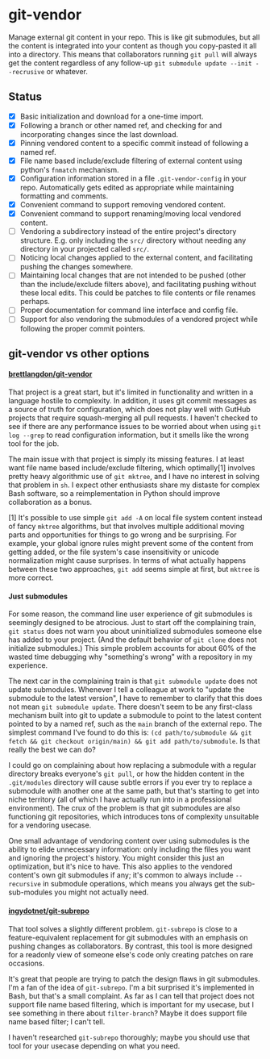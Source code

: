 # git-vendor

Manage external git content in your repo.
This is like git submodules, but all the content is integrated into your content as though you copy-pasted it all into a directory.
This means that collaborators running `git pull` will always get the content regardless of any follow-up `git submodule update --init --recrusive` or whatever.

## Status

- [x] Basic initialization and download for a one-time import.
- [x] Following a branch or other named ref, and checking for and incorporating changes since the last download.
- [x] Pinning vendored content to a specific commit instead of following a named ref.
- [x] File name based include/exclude filtering of external content using python's `fnmatch` mechanism.
- [x] Configuration information stored in a file `.git-vendor-config` in your repo. Automatically gets edited as appropriate while maintaining formatting and comments.
- [x] Convenient command to support removing vendored content.
- [x] Convenient command to support renaming/moving local vendored content.
- [ ] Vendoring a subdirectory instead of the entire project's directory structure. E.g. only including the `src/` directory without needing any directory in your projected called `src/`.
- [ ] Noticing local changes applied to the external content, and facilitating pushing the changes somewhere.
- [ ] Maintaining local changes that are not intended to be pushed (other than the include/exclude filters above), and facilitating pushing without these local edits. This could be patches to file contents or file renames perhaps.
- [ ] Proper documentation for command line interface and config file.
- [ ] Support for also vendoring the submodules of a vendored project while following the proper commit pointers.

## git-vendor vs other options

#### [brettlangdon/git-vendor](https://github.com/brettlangdon/git-vendor)

That project is a great start, but it's limited in functionality and written in a language hostile to complexity. In addition, it uses git commit messages as a source of truth for configuration, which does not play well with GutHub projects that require squash-merging all pull requests. I haven't checked to see if there are any performance issues to be worried about when using `git log --grep` to read configuration information, but it smells like the wrong tool for the job.

The main issue with that project is simply its missing features. I at least want file name based include/exclude filtering, which optimally[1] involves pretty heavy algorithmic use of `git mktree`, and I have no interest in solving that problem in `sh`. I expect other enthusiasts share my distaste for complex Bash software, so a reimplementation in Python should improve collaboration as a bonus.

[1] It's possible to use simple `git add -A` on local file system content instead of fancy `mktree` algorithms, but that involves multiple additional moving parts and opportunities for things to go wrong and be surprising. For example, your global ignore rules might prevent some of the content from getting added, or the file system's case insensitivity or unicode normalization might cause surprises. In terms of what actually happens between these two approaches, `git add` seems simple at first, but `mktree` is more correct.

#### Just submodules

For some reason, the command line user experience of git submodules is seemingly designed to be atrocious. Just to start off the complaining train, `git status` does not warn you about uninitialized submodules someone else has added to your project. (And the default behavior of `git clone` does not initialize submodules.) This simple problem accounts for about 60% of the wasted time debugging why "something's wrong" with a repository in my experience.

The next car in the complaining train is that `git submodule update` does not update submodules. Whenever I tell a colleague at work to "update the submodule to the latest version", I have to remember to clarify that this does not mean `git submodule update`. There doesn't seem to be any first-class mechanism built into git to update a submodule to point to the latest content pointed to by a named ref, such as the `main` branch of the external repo. The simplest command I've found to do this is: `(cd path/to/submodule && git fetch && git checkout origin/main) && git add path/to/submodule`. Is that really the best we can do?

I could go on complaining about how replacing a submodule with a regular directory breaks everyone's `git pull`, or how the hidden content in the `.git/modules` directory will cause subtle errors if you ever try to replace a submodule with another one at the same path, but that's starting to get into niche territory (all of which I have actually run into in a professional environment). The crux of the problem is that git submodules are also functioning git repositories, which introduces tons of complexity unsuitable for a vendoring usecase.

One small advantage of vendoring content over using submodules is the ability to elide unnecessary information: only including the files you want and ignoring the project's history. You might consider this just an optimization, but it's nice to have. This also applies to the vendored content's own git submodules if any; it's common to always include `--recursive` in submodule operations, which means you always get the sub-sub-modules you might not actually need.

#### [ingydotnet/git-subrepo](https://github.com/ingydotnet/git-subrepo)

That tool solves a slightly different problem. `git-subrepo` is close to a feature-equivalent replacement for git submodules with an emphasis on pushing changes as collaborators. By contrast, this tool is more designed for a readonly view of someone else's code only creating patches on rare occasions.

It's great that people are trying to patch the design flaws in git submodules. I'm a fan of the idea of `git-subrepo`. I'm a bit surprised it's implemented in Bash, but that's a small complaint. As far as I can tell that project does not support file name based filtering, which is important for my usecase, but I see something in there about `filter-branch`? Maybe it does support file name based filter; I can't tell.

I haven't researched `git-subrepo` thoroughly; maybe you should use that tool for your usecase depending on what you need.
